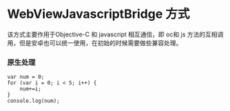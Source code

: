 # WebViewJavascriptBridge 方式

该方式主要作用于Objective-C 和 javascript 相互通信，即 oc和 js 方法的互相调用，但是安卓也可以统一使用，在初始的时候需要做些兼容处理。

### 原生处理

```object c
var num = 0;
for (var i = 0; i < 5; i++) {
    num+=i;
}
console.log(num);
```




